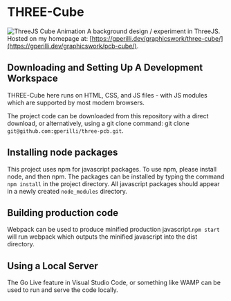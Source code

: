 # THREE-Cube
![ThreeJS Cube Animation](/assets/three-cube.png)
A background design / experiment in ThreeJS. Hosted on my homepage at: [https://gperilli.dev/graphicswork/three-cube/](https://gperilli.dev/graphicswork/pcb-cube/).

## Downloading and Setting Up A Development Workspace

THREE-Cube here runs on HTML, CSS, and JS files - with JS modules which are supported by most modern browsers. 

The project code can be downloaded from this repository with a direct download, or alternatively, using a git clone command: git clone ``git@github.com:gperilli/three-pcb.git``.

## Installing node packages
This project uses npm for javascript packages. To use npm, please install node, and then npm. The packages can be installed by typing the command `npm install` in the project directory. All javascript packages should appear in a newly created `node_modules` directory.

## Building production code
Webpack can be used to produce minified production javascript.`npm start` will run webpack which outputs the minified javascript into the dist directory.

## Using a Local Server
The Go Live feature in Visual Studio Code, or something like WAMP can be used to run and serve the code locally. 

